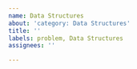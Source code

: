 ```yaml
---
name: Data Structures
about: 'category: Data Structures'
title: ''
labels: problem, Data Structures
assignees: ''

---
```



